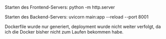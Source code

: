 Starten des Frontend-Servers: python -m http.server <Portnummer>


Starten des Backend-Servers: uvicorn main:app --reload --port 8001

Dockerfile wurde nur generiert, deployment wurde nicht weiter verfolgt, da ich die Docker bisher nicht zum Laufen bekommen habe.
